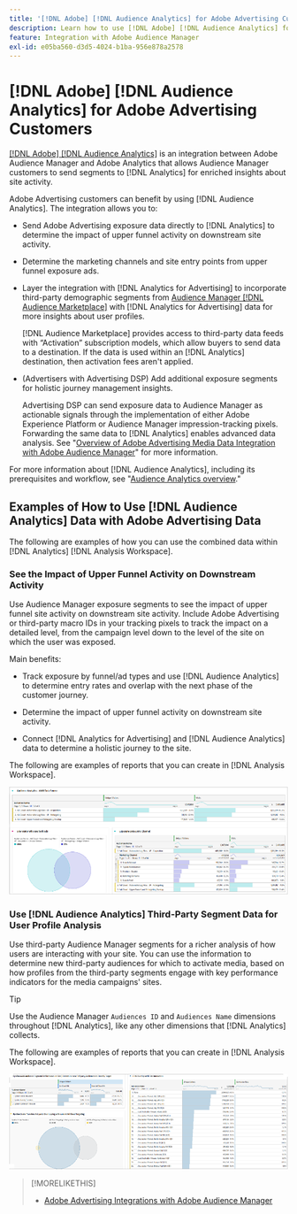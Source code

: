 ```yaml
---
title: '[!DNL Adobe] [!DNL Audience Analytics] for Adobe Advertising Customers'
description: Learn how to use [!DNL Adobe] [!DNL Audience Analytics] for advertising use cases
feature: Integration with Adobe Audience Manager
exl-id: e05ba560-d3d5-4024-b1ba-956e878a2578
---
```

# [!DNL Adobe] [!DNL Audience Analytics] for Adobe Advertising Customers

[[!DNL Adobe] [!DNL Audience Analytics]](https://experienceleague.adobe.com/docs/analytics/integration/audience-analytics/mc-audiences-aam.html) is an integration between Adobe Audience Manager and Adobe Analytics that allows Audience Manager customers to send segments to [!DNL Analytics] for enriched insights about site activity. 

Adobe Advertising customers can benefit by using [!DNL Audience Analytics]. The integration allows you to:

* Send Adobe Advertising exposure data directly to [!DNL Analytics] to determine the impact of upper funnel activity on downstream site activity.

* Determine the marketing channels and site entry points from upper funnel exposure ads.

* Layer the integration with [!DNL Analytics for Advertising] to incorporate third-party demographic segments from [Audience Manager [!DNL Audience Marketplace]](https://experienceleague.adobe.com/docs/audience-manager/user-guide/features/audience-marketplace/audience-marketplace.html) with [!DNL Analytics for Advertising] data for more insights about user profiles. 

    [!DNL Audience Marketplace] provides access to third-party data feeds with “Activation” subscription models, which allow buyers to send data to a destination. If the data is used within an [!DNL Analytics] destination, then activation fees aren't applied.
  
* (Advertisers with Advertising DSP) Add additional exposure segments for holistic journey management insights.

    Advertising DSP can send exposure data to Audience Manager as actionable signals through the implementation of either Adobe Experience Platform or Audience Manager impression-tracking pixels. Forwarding the same data to [!DNL Analytics] enables advanced data analysis. See "[Overview of Adobe Advertising Media Data Integration with Adobe Audience Manager](/help/integrations/audience-manager/media-data-integration/overview.md)" for more information.
  
For more information about [!DNL Audience Analytics], including its prerequisites and workflow, see "[Audience Analytics overview](https://experienceleague.adobe.com/docs/analytics/integration/audience-analytics/mc-audiences-aam.html)."

## Examples of How to Use [!DNL Audience Analytics] Data with Adobe Advertising Data

The following are examples of how you can use the combined data within [!DNL Analytics] [!DNL Analysis Workspace].

### See the Impact of Upper Funnel Activity on Downstream Activity

Use Audience Manager exposure segments to see the impact of upper funnel site activity on downstream site activity. Include Adobe Advertising or third-party macro IDs in your tracking pixels to track the impact on a detailed level, from the campaign level down to the level of the site on which the user was exposed.

Main benefits: 

* Track exposure by funnel/ad types and use [!DNL Audience Analytics] to determine entry rates and overlap with the next phase of the customer journey.

* Determine the impact of upper funnel activity on downstream site activity.

* Connect [!DNL Analytics for Advertising]<!-- which doesn't include the last exposure event --> and [!DNL Audience Analytics] data <!-- (which includes the user's last exposure event) --> to determine a holistic journey to the site.
 
The following are examples of reports that you can create in [!DNL Analysis Workspace].

![See the impact of upper funnel activity on downstream site activity](/help/integrations/assets/audience-analytics-upper-funnel-exposure.png)
 
### Use [!DNL Audience Analytics] Third-Party Segment Data for User Profile Analysis

Use third-party Audience Manager segments for a richer analysis of how users are interacting with your site. You can use the information to determine new third-party audiences for which to activate media, based on how profiles from the third-party segments engage with key performance indicators for the media campaigns' sites.

>[!TIP]
> Use the Audience Manager `Audiences ID` and `Audiences Name` dimensions throughout [!DNL Analytics], like any other dimensions that [!DNL Analytics] collects.

The following are examples of reports that you can create in [!DNL Analysis Workspace].

![Using third-party segments to enrich user profile analysis](/help/integrations/assets/audience-analytics-third-party-report.png)

>[!MORELIKETHIS]
>
>* [Adobe Advertising Integrations with Adobe Audience Manager](/help/integrations/audience-manager/overview.md)
